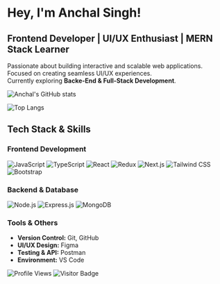 # Hey, I'm Anchal Singh!  
## Frontend Developer | UI/UX Enthusiast | MERN Stack Learner  

Passionate about building interactive and scalable web applications.  
Focused on creating seamless UI/UX experiences.  
Currently exploring **Backe-End & Full-Stack Development**. 

![Anchal's GitHub stats](https://github-readme-stats.vercel.app/api?username=imanchalsingh&show_icons=true&theme=chartreuse-dark)

![Top Langs](https://github-readme-stats.vercel.app/api/top-langs/?username=imanchalsingh&layout=compact&theme=chartreuse-dark)

## **Tech Stack & Skills**  

### **Frontend Development**
![JavaScript](https://img.shields.io/badge/-JavaScript-F7DF1E?style=flat&logo=javascript&logoColor=black)
![TypeScript](https://img.shields.io/badge/-TypeScript-3178C6?style=flat&logo=typescript&logoColor=white)
![React](https://img.shields.io/badge/-React-61DAFB?style=flat&logo=react&logoColor=white)
![Redux](https://img.shields.io/badge/-Redux-764ABC?style=flat&logo=redux&logoColor=white)
![Next.js](https://img.shields.io/badge/-Next.js-000000?style=flat&logo=nextdotjs&logoColor=white)
![Tailwind CSS](https://img.shields.io/badge/-Tailwind_CSS-38B2AC?style=flat&logo=tailwind-css&logoColor=white)
![Bootstrap](https://img.shields.io/badge/-Bootstrap-7952B3?style=flat&logo=bootstrap&logoColor=white)

### **Backend & Database**
![Node.js](https://img.shields.io/badge/-Node.js-339933?style=flat&logo=node.js&logoColor=white)
![Express.js](https://img.shields.io/badge/-Express.js-000000?style=flat&logo=express&logoColor=white)
![MongoDB](https://img.shields.io/badge/-MongoDB-47A248?style=flat&logo=mongodb&logoColor=white)


### **Tools & Others**
- **Version Control:** Git, GitHub  
- **UI/UX Design:** Figma  
- **Testing & API:** Postman  
- **Environment:** VS Code  

![Profile Views](https://komarev.com/ghpvc/?username=imanchalsingh&color=green)
![Visitor Badge](https://visitor-badge.laobi.icu/badge?page_id=imanchalsingh)


